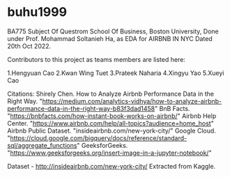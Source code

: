 # buhu1999
BA775 Subject Of Questrom School Of Business, Boston University,
Done under Prof. Mohammad Soltanieh Ha, as EDA for AIRBNB IN NYC Dated 20th Oct 2022.

Contributors to this project as teams members are listed here:

1.Hengyuan Cao
2.Kwan Wing Tuet
3.Prateek Naharia
4.Xingyu Yao
5.Xueyi Cao

Citations: Shirely Chen. How to Analyze Airbnb Performance Data in the Right Way. "https://medium.com/analytics-vidhya/how-to-analyze-airbnb-performance-data-in-the-right-way-b83f3dad1458" BnB Facts. "https://bnbfacts.com/how-instant-book-works-on-airbnb/" Airbnb Help Center. "https://www.airbnb.com/help/all-topics?audience=home_host" Airbnb Public Dataset. "insideairbnb.com/new-york-city/" Google Cloud. "https://cloud.google.com/bigquery/docs/reference/standard-sql/aggregate_functions" GeeksforGeeks. "https://www.geeksforgeeks.org/insert-image-in-a-jupyter-notebook/"

Dataset - http://insideairbnb.com/new-york-city/ Extracted from Kaggle.
